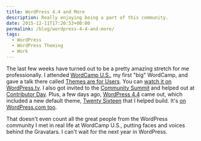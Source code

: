 ```yaml
---
title: WordPress 4.4 and More
description: Really enjoying being a part of this community.
date: 2015-12-11T17:20:53+00:00
permalink: /blog/wordpress-4-4-and-more/
tags:
  - WordPress
  - WordPress Theming
  - Work
---
```


The last few weeks have turned out to be a pretty amazing stretch for me professionally. I attended [WordCamp U.S.](https://2015.us.wordcamp.org), my first "big" WordCamp, and gave a talk there called [Themes are for Users](/blog/themes-are-for-users/). You can [watch it on WordPress.tv](http://wordpress.tv/2015/12/09/david-kennedy-themes-are-for-users/). I also got invited to the [Community Summit](https://2015.us.wordcamp.org/community-summit/) and helped out at [Contributor Day](https://2015.us.wordcamp.org/contributor-day/). Plus, a few days ago, [WordPress 4.4](https://wordpress.org/news/2015/12/clifford/) came out, which included a new default theme, [Twenty Sixteen](https://wordpress.org/themes/twentysixteen/) that I helped build. It's [on WordPress.com too](https://en.blog.wordpress.com/2015/12/10/new-theme-twenty-sixteen/).

That doesn't even count all the great people from the WordPress community I met in real life at WordCamp U.S., putting faces and voices behind the Gravatars. I can't wait for the next year in WordPress.
